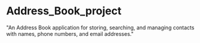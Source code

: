 # Address_Book_project
"An Address Book application for storing, searching, and managing contacts with names, phone numbers, and email addresses."
